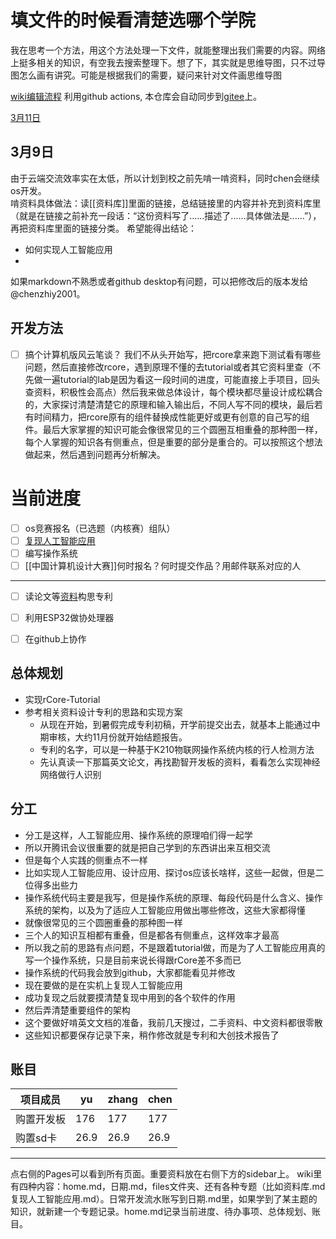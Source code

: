 # 填文件的时候看清楚选哪个学院
我在思考一个方法，用这个方法处理一下文件，就能整理出我们需要的内容。网络上挺多相关的知识，有空我去搜索整理下。想了下，其实就是思维导图，只不过导图怎么画有讲究。可能是根据我们的需要，疑问来针对文件画思维导图

[wiki编辑流程](wiki编辑流程.md) 利用github actions, 本仓库会自动同步到[gitee](https://gitee.com/chenzhiy2001/dachOS)上。

[3月11日](3月11日.md)

## 3月9日
由于云端交流效率实在太低，所以计划到校之前先啃一啃资料，同时chen会继续os开发。<br>
啃资料具体做法：读[[资料库]]里面的链接，总结链接里的内容并补充到资料库里（就是在链接之前补充一段话：“这份资料写了......描述了......具体做法是......”），再把资料库里面的链接分类。
希望能得出结论：
* 如何实现人工智能应用
* 
如果markdown不熟悉或者github desktop有问题，可以把修改后的版本发给@chenzhiy2001。

## 开发方法
- [ ] 搞个计算机版风云笔谈？
我们不从头开始写，把rcore拿来跑下测试看有哪些问题，然后直接修改rcore，遇到原理不懂的去tutorial或者其它资料里查（不先做一遍tutorial的lab是因为看这一段时间的进度，可能直接上手项目，回头查资料，积极性会高点）然后我来做总体设计，每个模块都尽量设计成松耦合的，大家探讨清楚清楚它的原理和输入输出后，不同人写不同的模块，最后若有时间精力，把rcore原有的组件替换成性能更好或更有创意的自己写的组件。最后大家掌握的知识可能会像很常见的三个圆圈互相重叠的那种图一样，每个人掌握的知识各有侧重点，但是重要的部分是重合的。可以按照这个想法做起来，然后遇到问题再分析解决。

# 当前进度
- [ ] os竞赛报名（已选题（内核赛）组队）
- [ ] [复现人工智能应用](复现人工智能应用.md)
- [ ] 编写操作系统
- [ ] [[中国计算机设计大赛]]何时报名？何时提交作品？用邮件联系对应的人
--------
- [ ] 读论文等[资料](资料库.md)构思专利
- [ ] 利用ESP32做协处理器

- [ ] 在github上协作

## 总体规划
* 实现rCore-Tutorial
* 参考相关资料设计专利的思路和实现方案
    * 从现在开始，到暑假完成专利初稿，开学前提交出去，就基本上能通过中期审核，大约11月份就开始结题报告。
    * 专利的名字，可以是一种基于K210物联网操作系统内核的行人检测方法
    * 先认真读一下那篇英文论文，再找勘智开发板的资料，看看怎么实现神经网络做行人识别

## 分工
* 分工是这样，人工智能应用、操作系统的原理咱们得一起学
* 所以开腾讯会议很重要的就是把自己学到的东西讲出来互相交流
* 但是每个人实践的侧重点不一样
* 比如实现人工智能应用、设计应用、探讨os应该长啥样，这些一起做，但是二位得多出些力
* 操作系统代码主要是我写，但是操作系统的原理、每段代码是什么含义、操作系统的架构，以及为了适应人工智能应用做出哪些修改，这些大家都得懂
* 就像很常见的三个圆圈重叠的那种图一样
* 三个人的知识互相都有重叠，但是都各有侧重点，这样效率才最高
* 所以我之前的思路有点问题，不是跟着tutorial做，而是为了人工智能应用真的写一个操作系统，只是目前来说长得跟rCore差不多而已
* 操作系统的代码我会放到github，大家都能看见并修改
* 现在要做的是在实机上复现人工智能应用
* 成功复现之后就要摸清楚复现中用到的各个软件的作用
* 然后弄清楚重要组件的架构
* 这个要做好啃英文文档的准备，我前几天搜过，二手资料、中文资料都很零散
* 这些知识都要保存记录下来，稍作修改就是专利和大创技术报告了


## 账目

| 项目成员 | yu | zhang | chen |
|----------|----|------|------|
| 购置开发板 | 176 | 177 | 177 |
| 购置sd卡 | 26.9 | 26.9| 26.9 |



--------
点右侧的Pages可以看到所有页面。重要资料放在右侧下方的sidebar上。
wiki里有四种内容：home.md，日期.md，files文件夹、还有各种专题（比如资料库.md 复现人工智能应用.md）。日常开发流水账写到日期.md里，如果学到了某主题的知识，就新建一个专题记录。home.md记录当前进度、待办事项、总体规划、账目。
